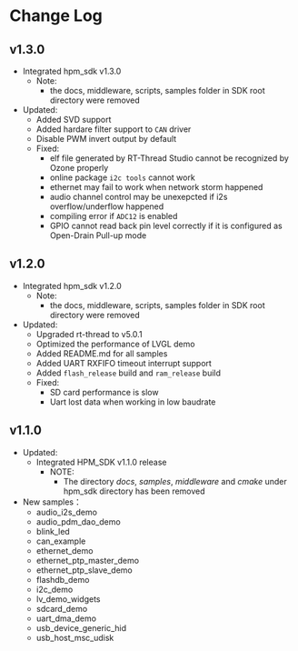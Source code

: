 # Change Log

## v1.3.0
- Integrated hpm_sdk v1.3.0
  - Note:
    - the docs, middleware, scripts, samples folder in SDK root directory were removed
- Updated:
    - Added SVD support
    - Added hardare filter support to `CAN` driver
    - Disable PWM invert output by default
  - Fixed:
    - elf file generated by RT-Thread Studio cannot be recognized by Ozone properly
    - online package `i2c tools` cannot work
    - ethernet may fail to work when network storm happened
    - audio channel control may be unexepcted if i2s overflow/underflow happened
    - compiling error if `ADC12` is enabled
    - GPIO cannot read back pin level correctly if it is configured as Open-Drain Pull-up mode

## v1.2.0
- Integrated hpm_sdk v1.2.0
  - Note:
    - the docs, middleware, scripts, samples folder in SDK root directory were removed
- Updated:
    - Upgraded rt-thread to v5.0.1
    - Optimized the performance of LVGL demo
    - Added README.md for all samples
    - Added UART RXFIFO timeout interrupt support
    - Added `flash_release` build and `ram_release` build
  - Fixed:
    - SD card performance is slow
    - Uart lost data when working in low baudrate

## v1.1.0

- Updated:
  - Integrated HPM_SDK v1.1.0 release
    - NOTE:
      - The directory *docs*, *samples*, *middleware* and *cmake* under hpm_sdk directory has been removed
- New samples：
  - audio_i2s_demo
  - audio_pdm_dao_demo
  - blink_led
  - can_example
  - ethernet_demo
  - ethernet_ptp_master_demo
  - ethernet_ptp_slave_demo
  - flashdb_demo
  - i2c_demo
  - lv_demo_widgets
  - sdcard_demo
  - uart_dma_demo
  - usb_device_generic_hid
  - usb_host_msc_udisk

